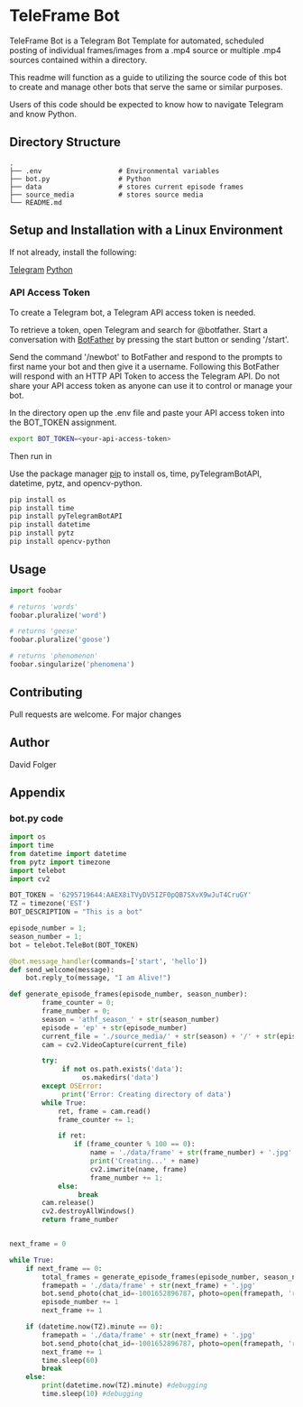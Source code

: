 # TeleFrame Bot

TeleFrame Bot is a Telegram Bot Template for automated, scheduled posting of
individual frames/images from a .mp4 source or multiple .mp4 sources contained
within a directory.

This readme will function as a guide to utilizing the source code
of this bot to create and manage other bots that serve the same or similar purposes.

Users of this code should be expected to know how to navigate Telegram and know Python.

## Directory Structure
    .
    ├── .env                   # Environmental variables
    ├── bot.py                 # Python
    ├── data                   # stores current episode frames
    ├── source_media           # stores source media
    └── README.md

## Setup and Installation with a Linux Environment

If not already, install the following:

[Telegram](https://telegram.org/)
[Python](https://www.python.org/)

### API Access Token

To create a Telegram bot, a Telegram API access token is needed.

To retrieve a token, open Telegram and search for @botfather. Start a conversation
with [BotFather](https://t.me/botfather) by pressing the start button or sending '/start'.

Send the command '/newbot' to BotFather and respond to the prompts to first name
your bot and then give it a username. Following this BotFather will respond with an
HTTP API Token to access the Telegram API. Do not share your API access token as
anyone can use it to control or manage your bot.

In the directory open up the .env file and paste your API access token into the BOT_TOKEN
assignment.

```bash
export BOT_TOKEN=<your-api-access-token>
```

Then run in

Use the package manager [pip](https://pip.pypa.io/en/stable/) to install os,
time, pyTelegramBotAPI, datetime, pytz, and opencv-python.

```bash
pip install os
pip install time
pip install pyTelegramBotAPI
pip install datetime
pip install pytz
pip install opencv-python
```

## Usage

```python
import foobar

# returns 'words'
foobar.pluralize('word')

# returns 'geese'
foobar.pluralize('goose')

# returns 'phenomenon'
foobar.singularize('phenomena')
```

## Contributing

Pull requests are welcome. For major changes

## Author

David Folger

## Appendix

### bot.py code

```python
import os
import time
from datetime import datetime
from pytz import timezone
import telebot
import cv2

BOT_TOKEN = '6295719644:AAEX8iTVyDV5IZF0pQB7SXvX9wJuT4CruGY'
TZ = timezone('EST')
BOT_DESCRIPTION = "This is a bot"

episode_number = 1;
season_number = 1;
bot = telebot.TeleBot(BOT_TOKEN)

@bot.message_handler(commands=['start', 'hello'])
def send_welcome(message):
    bot.reply_to(message, "I am Alive!")

def generate_episode_frames(episode_number, season_number):
        frame_counter = 0;
        frame_number = 0;
        season = 'athf_season_' + str(season_number)
        episode = 'ep' + str(episode_number)
        current_file = './source_media/' + str(season) + '/' + str(episode) + '.mp4'
        cam = cv2.VideoCapture(current_file)

        try:
             if not os.path.exists('data'):
                  os.makedirs('data')
        except OSError:
             print('Error: Creating directory of data')
        while True:
            ret, frame = cam.read()
            frame_counter += 1;

            if ret:
                if (frame_counter % 100 == 0):
                    name = './data/frame' + str(frame_number) + '.jpg'
                    print('Creating...' + name)
                    cv2.imwrite(name, frame)
                    frame_number += 1;
            else:
                 break
        cam.release()
        cv2.destroyAllWindows()
        return frame_number


next_frame = 0

while True:
    if next_frame == 0:
        total_frames = generate_episode_frames(episode_number, season_number)
        framepath = './data/frame' + str(next_frame) + '.jpg'
        bot.send_photo(chat_id=-1001652896787, photo=open(framepath, 'rb'))
        episode_number += 1
        next_frame += 1

    if (datetime.now(TZ).minute == 0):
        framepath = './data/frame' + str(next_frame) + '.jpg'
        bot.send_photo(chat_id=-1001652896787, photo=open(framepath, 'rb'))
        next_frame += 1
        time.sleep(60)
        break
    else:
        print(datetime.now(TZ).minute) #debugging
        time.sleep(10) #debugging
```